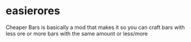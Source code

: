 # easierores
Cheaper Bars is basically a mod that makes it so you can craft bars with less ore or more bars with the same amount or less/more
